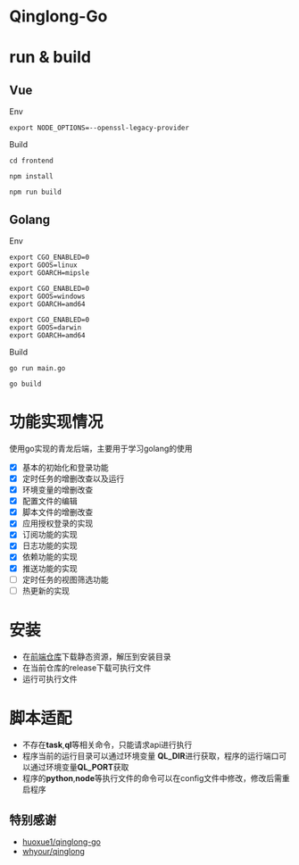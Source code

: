 # Qinglong-Go

# run & build

## Vue

Env
```
export NODE_OPTIONS=--openssl-legacy-provider
```

Build
```
cd frontend

npm install

npm run build
```

## Golang

Env
```
export CGO_ENABLED=0
export GOOS=linux 
export GOARCH=mipsle

export CGO_ENABLED=0
export GOOS=windows
export GOARCH=amd64

export CGO_ENABLED=0
export GOOS=darwin
export GOARCH=amd64
```

Build
```
go run main.go

go build
```

# 功能实现情况

使用go实现的青龙后端，主要用于学习golang的使用

- [x] 基本的初始化和登录功能
- [x] 定时任务的增删改查以及运行
- [x] 环境变量的增删改查
- [x] 配置文件的编辑
- [x] 脚本文件的增删改查
- [x] 应用授权登录的实现
- [x] 订阅功能的实现
- [x] 日志功能的实现
- [x] 依赖功能的实现
- [x] 推送功能的实现
- [ ] 定时任务的视图筛选功能
- [ ] 热更新的实现

# 安装

+ 在[前端仓库](https://github.com/huoxue1/qinglong/releases)下载静态资源，解压到安装目录
+ 在当前仓库的release下载可执行文件
+ 运行可执行文件

# 脚本适配

+ 不存在**task**,**ql**等相关命令，只能请求api进行执行
+ 程序当前的运行目录可以通过环境变量 **QL_DIR**进行获取，程序的运行端口可以通过环境变量**QL_PORT**获取
+ 程序的**python**,**node**等执行文件的命令可以在config文件中修改，修改后需重启程序

## 特别感谢

+ [huoxue1/qinglong-go](https://github.com/huoxue1/qinglong-go)
+ [whyour/qinglong](https://github.com/whyour/qinglong)

